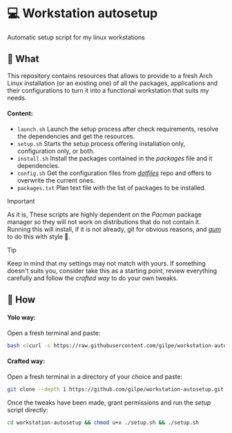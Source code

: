 # 💻 Workstation autosetup
Automatic setup script for my linux workstations 

## 📝 What
This repository contains resources that allows to provide to a fresh Arch Linux installation (or an existing one) 
of all the packages, applications and their configurations to turn it into a functional workstation that suits my needs.
#### Content:
 - `launch.sh` Launch the setup process after check requirements, resolve the dependencies and get the resources.
 - `setup.sh` Starts the setup process offering installation only, configuration only, or both.
 - `install.sh` Install the packages contained in the _packages_ file and it dependencies.
 - `config.sh` Get the configuration files from _[dotfiles](https://github.com/gilpe/dotfiles)_ repo 
 and offers to overwrite the current ones.
 - `packages.txt` Plan text file with the list of packages to be installed.

> [!IMPORTANT]
As it is, These scripts are highly dependent on the _Pacman_ package manager 
so they will not work on distributions that do not contain it.  
Running this will install, if it is not already, git for obvious reasons, 
and _[gum](https://github.com/charmbracelet/gum?tab=readme-ov-file#gum)_ to do this with style 🧐.

> [!TIP]
Keep in mind that my settings may not match with yours. 
If something doesn't suits you, consider take this as a starting point, 
review everything carefully and follow the _crafted way_ to do your own tweaks.

## 🚀 How
#### Yolo way:
Open a fresh terminal and paste:
```bash
bash <(curl -s https://raw.githubusercontent.com/gilpe/workstation-autosetup/main/launch.sh)
```
#### Crafted way:
Open a fresh terminal in a directory of your choice and paste:
```bash
git clone --depth 1 https://github.com/gilpe/workstation-autosetup.git
```
Once the tweaks have been made, grant permissions and run the _setup_ script directly: 
```bash
cd workstation-autosetup && chmod u+x ./setup.sh && ./setup.sh
```